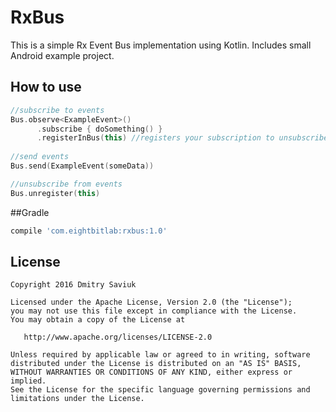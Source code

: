 # RxBus

This is a simple Rx Event Bus implementation using Kotlin.
Includes small Android example project.

## How to use
```kotlin
//subscribe to events
Bus.observe<ExampleEvent>()
      .subscribe { doSomething() }
      .registerInBus(this) //registers your subscription to unsubscribe it properly later
                
//send events
Bus.send(ExampleEvent(someData))

//unsubscribe from events
Bus.unregister(this)
```

##Gradle
```Groovy
compile 'com.eightbitlab:rxbus:1.0'
```

License
-------

    Copyright 2016 Dmitry Saviuk

    Licensed under the Apache License, Version 2.0 (the "License");
    you may not use this file except in compliance with the License.
    You may obtain a copy of the License at

       http://www.apache.org/licenses/LICENSE-2.0

    Unless required by applicable law or agreed to in writing, software
    distributed under the License is distributed on an "AS IS" BASIS,
    WITHOUT WARRANTIES OR CONDITIONS OF ANY KIND, either express or implied.
    See the License for the specific language governing permissions and
    limitations under the License.
